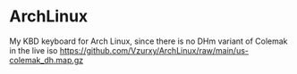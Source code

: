 # ArchLinux

My KBD keyboard for Arch Linux, since there is no DHm variant of Colemak in the live iso
https://github.com/Vzurxy/ArchLinux/raw/main/us-colemak_dh.map.gz
